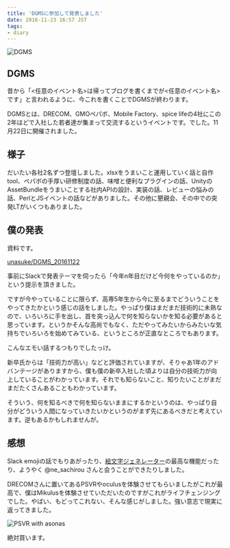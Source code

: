 ```yaml
---
title: 'DGMSに参加して発表しました'
date: 2016-11-23 16:57 JST
tags:
- diary
---
```


![DGMS](2016/dgms_event.jpg)

## DGMS
昔から「<任意のイベント名>は帰ってブログを書くまでが<任意のイベント名>です」と言われるように、今これを書くことでDGMSが終わります。

DGMSとは、DRECOM、GMOペパボ、Mobile Factory、spice lifeの4社にこの2年ほどで入社した若者達が集まって交流するというイベントです。でした。11月22日に開催されました。

## 様子
だいたい各社2名ずつ登壇しました。xlsxをうまいこと運用していく話と自作tool、ペパボの手厚い研修制度の話、味噌と便利なプラグインの話、UnityのAssetBundleをうまいことする社内APIの設計、実装の話、レビューの悩みの話、PerlとJSイベントの話などがありました。その他に懇親会、その中での突発LTがいくつもありました。

## 僕の発表
資料です。

[unasuke/DGMS_20161122](https://github.com/unasuke/DGMS_20161122)

事前にSlackで発表テーマを伺ったら「今年n年目だけど今何をやっているのか」という提示を頂きました。

ですが今やっていることに限らず、高専5年生から今に至るまでどういうことをやってきたかという感じの話をしました。やっぱり僕はまだまだ技術的に未熟なので、いろいろに手を出し、首を突っ込んで何を知らないかを知る必要があると思っています。というかそんな高尚でもなく、ただやってみたいからみたいな気持ちでいろいろを始めてみている、というところが正直なところでもあります。

こんなエモい話するつもりでしたっけ。

新卒氏からは「技術力が高い」などと評価されていますが、そりゃあ1年のアドバンテージがありますから、僕も僕の新卒入社した頃よりは自分の技術力が向上していることがわかっています。それでも知らないこと、知りたいことがまだまだたくさんあることもわかっています。

そういう、何を知るべきで何を知らないままにするかというのは、やっぱり自分がどういう人間になっていきたいかというのがまず先にあるべきだと考えています。逆もあるかもしれませんが。

## 感想
Slack emojiの話でもりあがったり、[絵文字ジェネレーター](https://emoji.pine.moe/#!/)の最高な機能だったり、ようやく @ne_sachirou さんと会うことができたりしました。

DRECOMさんに置いてあるPSVRやoculusを体験させてもらいましたがこれが最高で、僕はMikulusを体験させていただいたのですがこれがライフチェンジングでした。やばい、もどってこれない、そんな感じがしました。強い意志で現実に返ってきました。

![PSVR with asonas](2016/dgms_vr.jpg)

絶対買います。
